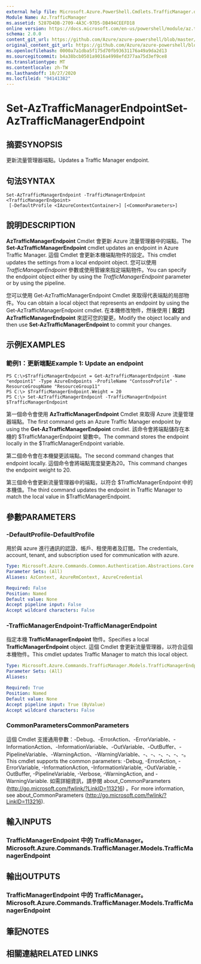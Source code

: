 ```yaml
---
external help file: Microsoft.Azure.PowerShell.Cmdlets.TrafficManager.dll-Help.xml
Module Name: Az.TrafficManager
ms.assetid: 5287D4DB-2709-4A3C-97D5-DB494CEEFD18
online version: https://docs.microsoft.com/en-us/powershell/module/az.trafficmanager/set-aztrafficmanagerendpoint
schema: 2.0.0
content_git_url: https://github.com/Azure/azure-powershell/blob/master/src/TrafficManager/TrafficManager/help/Set-AzTrafficManagerEndpoint.md
original_content_git_url: https://github.com/Azure/azure-powershell/blob/master/src/TrafficManager/TrafficManager/help/Set-AzTrafficManagerEndpoint.md
ms.openlocfilehash: 0000a7a1dba5f175d70fb93631176a49a9da2d13
ms.sourcegitcommit: b4a38bcb0501a9016a4998efd377aa75d3ef9ce8
ms.translationtype: MT
ms.contentlocale: zh-TW
ms.lasthandoff: 10/27/2020
ms.locfileid: "94141382"
---
```

# <span data-ttu-id="de129-101">Set-AzTrafficManagerEndpoint</span><span class="sxs-lookup"><span data-stu-id="de129-101">Set-AzTrafficManagerEndpoint</span></span>

## <span data-ttu-id="de129-102">摘要</span><span class="sxs-lookup"><span data-stu-id="de129-102">SYNOPSIS</span></span>
<span data-ttu-id="de129-103">更新流量管理器端點。</span><span class="sxs-lookup"><span data-stu-id="de129-103">Updates a Traffic Manager endpoint.</span></span>

## <span data-ttu-id="de129-104">句法</span><span class="sxs-lookup"><span data-stu-id="de129-104">SYNTAX</span></span>

```
Set-AzTrafficManagerEndpoint -TrafficManagerEndpoint <TrafficManagerEndpoint>
 [-DefaultProfile <IAzureContextContainer>] [<CommonParameters>]
```

## <span data-ttu-id="de129-105">說明</span><span class="sxs-lookup"><span data-stu-id="de129-105">DESCRIPTION</span></span>
<span data-ttu-id="de129-106">**AzTrafficManagerEndpoint** Cmdlet 會更新 Azure 流量管理器中的端點。</span><span class="sxs-lookup"><span data-stu-id="de129-106">The **Set-AzTrafficManagerEndpoint** cmdlet updates an endpoint in Azure Traffic Manager.</span></span>
<span data-ttu-id="de129-107">這個 Cmdlet 會更新本機端點物件的設定。</span><span class="sxs-lookup"><span data-stu-id="de129-107">This cmdlet updates the settings from a local endpoint object.</span></span>
<span data-ttu-id="de129-108">您可以使用 *TrafficManagerEndpoint* 參數或使用管線來指定端點物件。</span><span class="sxs-lookup"><span data-stu-id="de129-108">You can specify the endpoint object either by using the *TrafficManagerEndpoint* parameter or by using the pipeline.</span></span>

<span data-ttu-id="de129-109">您可以使用 Get-AzTrafficManagerEndpoint Cmdlet 來取得代表端點的局部物件。</span><span class="sxs-lookup"><span data-stu-id="de129-109">You can obtain a local object that represents an endpoint by using the Get-AzTrafficManagerEndpoint cmdlet.</span></span>
<span data-ttu-id="de129-110">在本機修改物件，然後使用 [ **設定] AzTrafficManagerEndpoint** 來認可您的變更。</span><span class="sxs-lookup"><span data-stu-id="de129-110">Modify the object locally and then use **Set-AzTrafficManagerEndpoint** to commit your changes.</span></span>

## <span data-ttu-id="de129-111">示例</span><span class="sxs-lookup"><span data-stu-id="de129-111">EXAMPLES</span></span>

### <span data-ttu-id="de129-112">範例1：更新端點</span><span class="sxs-lookup"><span data-stu-id="de129-112">Example 1: Update an endpoint</span></span>
```
PS C:\>$TrafficManagerEndpoint = Get-AzTrafficManagerEndpoint -Name "endpoint1" -Type AzureEndpoints -ProfileName "ContosoProfile" -ResourceGroupName "ResourceGroup11"
PS C:\> $TrafficManagerEndpoint.Weight = 20
PS C:\> Set-AzTrafficManagerEndpoint -TrafficManagerEndpoint $TrafficManagerEndpoint
```

<span data-ttu-id="de129-113">第一個命令會使用 **AzTrafficManagerEndpoint** Cmdlet 來取得 Azure 流量管理器端點。</span><span class="sxs-lookup"><span data-stu-id="de129-113">The first command gets an Azure Traffic Manager endpoint by using the **Get-AzTrafficManagerEndpoint** cmdlet.</span></span>
<span data-ttu-id="de129-114">該命令會將端點儲存在本機的 $TrafficManagerEndpoint 變數中。</span><span class="sxs-lookup"><span data-stu-id="de129-114">The command stores the endpoint locally in the $TrafficManagerEndpoint variable.</span></span>

<span data-ttu-id="de129-115">第二個命令會在本機變更該端點。</span><span class="sxs-lookup"><span data-stu-id="de129-115">The second command changes that endpoint locally.</span></span>
<span data-ttu-id="de129-116">這個命令會將端點寬度變更為20。</span><span class="sxs-lookup"><span data-stu-id="de129-116">This command changes the endpoint weight to 20.</span></span>

<span data-ttu-id="de129-117">第三個命令會更新流量管理器中的端點，以符合 $TrafficManagerEndpoint 中的本機值。</span><span class="sxs-lookup"><span data-stu-id="de129-117">The third command updates the endpoint in Traffic Manager to match the local value in $TrafficManagerEndpoint.</span></span>

## <span data-ttu-id="de129-118">參數</span><span class="sxs-lookup"><span data-stu-id="de129-118">PARAMETERS</span></span>

### <span data-ttu-id="de129-119">-DefaultProfile</span><span class="sxs-lookup"><span data-stu-id="de129-119">-DefaultProfile</span></span>
<span data-ttu-id="de129-120">用於與 azure 進行通訊的認證、帳戶、租使用者及訂閱。</span><span class="sxs-lookup"><span data-stu-id="de129-120">The credentials, account, tenant, and subscription used for communication with azure.</span></span>

```yaml
Type: Microsoft.Azure.Commands.Common.Authentication.Abstractions.Core.IAzureContextContainer
Parameter Sets: (All)
Aliases: AzContext, AzureRmContext, AzureCredential

Required: False
Position: Named
Default value: None
Accept pipeline input: False
Accept wildcard characters: False
```

### <span data-ttu-id="de129-121">-TrafficManagerEndpoint</span><span class="sxs-lookup"><span data-stu-id="de129-121">-TrafficManagerEndpoint</span></span>
<span data-ttu-id="de129-122">指定本機 **TrafficManagerEndpoint** 物件。</span><span class="sxs-lookup"><span data-stu-id="de129-122">Specifies a local **TrafficManagerEndpoint** object.</span></span>
<span data-ttu-id="de129-123">這個 Cmdlet 會更新流量管理器，以符合這個本機物件。</span><span class="sxs-lookup"><span data-stu-id="de129-123">This cmdlet updates Traffic Manager to match this local object.</span></span>

```yaml
Type: Microsoft.Azure.Commands.TrafficManager.Models.TrafficManagerEndpoint
Parameter Sets: (All)
Aliases:

Required: True
Position: Named
Default value: None
Accept pipeline input: True (ByValue)
Accept wildcard characters: False
```

### <span data-ttu-id="de129-124">CommonParameters</span><span class="sxs-lookup"><span data-stu-id="de129-124">CommonParameters</span></span>
<span data-ttu-id="de129-125">這個 Cmdlet 支援通用參數：-Debug、-ErrorAction、-ErrorVariable、-InformationAction、-InformationVariable、-OutVariable、-OutBuffer、-PipelineVariable、-WarningAction、-WarningVariable、-、-、-、-、-、-。</span><span class="sxs-lookup"><span data-stu-id="de129-125">This cmdlet supports the common parameters: -Debug, -ErrorAction, -ErrorVariable, -InformationAction, -InformationVariable, -OutVariable, -OutBuffer, -PipelineVariable, -Verbose, -WarningAction, and -WarningVariable.</span></span> <span data-ttu-id="de129-126">如需詳細資訊，請參閱 about_CommonParameters (http://go.microsoft.com/fwlink/?LinkID=113216) 。</span><span class="sxs-lookup"><span data-stu-id="de129-126">For more information, see about_CommonParameters (http://go.microsoft.com/fwlink/?LinkID=113216).</span></span>

## <span data-ttu-id="de129-127">輸入</span><span class="sxs-lookup"><span data-stu-id="de129-127">INPUTS</span></span>

### <span data-ttu-id="de129-128">TrafficManagerEndpoint 中的 TrafficManager。</span><span class="sxs-lookup"><span data-stu-id="de129-128">Microsoft.Azure.Commands.TrafficManager.Models.TrafficManagerEndpoint</span></span>

## <span data-ttu-id="de129-129">輸出</span><span class="sxs-lookup"><span data-stu-id="de129-129">OUTPUTS</span></span>

### <span data-ttu-id="de129-130">TrafficManagerEndpoint 中的 TrafficManager。</span><span class="sxs-lookup"><span data-stu-id="de129-130">Microsoft.Azure.Commands.TrafficManager.Models.TrafficManagerEndpoint</span></span>

## <span data-ttu-id="de129-131">筆記</span><span class="sxs-lookup"><span data-stu-id="de129-131">NOTES</span></span>

## <span data-ttu-id="de129-132">相關連結</span><span class="sxs-lookup"><span data-stu-id="de129-132">RELATED LINKS</span></span>
